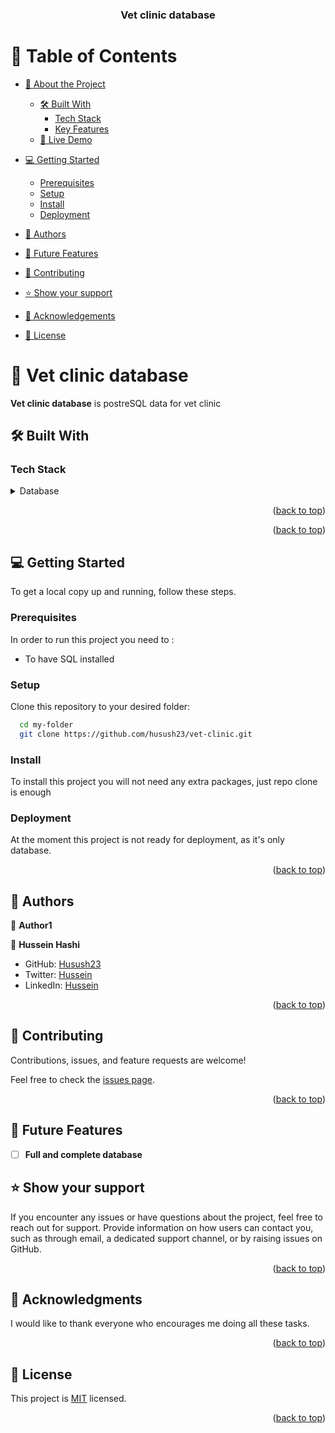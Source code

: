 <a name="readme-top"></a>

<div align="center">

  <h3><b>Vet clinic database</b></h3>

</div>

<!-- TABLE OF CONTENTS -->

# 📗 Table of Contents

- [📖 About the Project](#about-project)
  - [🛠 Built With](#built-with)
    - [Tech Stack](#tech-stack)
    - [Key Features](#key-features)
  - [🚀 Live Demo](#live-demo)
- [💻 Getting Started](#getting-started)
  - [Prerequisites](#prerequisites)
  - [Setup](#setup)
  - [Install](#install)
  - [Deployment](#deployment)
- [👥 Authors](#authors)
- [🔭 Future Features](#future-features)
- [🤝 Contributing](#contributing)
- [⭐️ Show your support](#support)
- [🙏 Acknowledgements](#acknowledgements)

- [📝 License](#license)

<!-- PROJECT DESCRIPTION -->

# 📖 Vet clinic database <a name="about-project"></a>

**Vet clinic database** is postreSQL data for vet clinic

## 🛠 Built With <a name="built-with"></a>

### Tech Stack <a name="tech-stack"></a>

<details>
<summary>Database</summary>
  <ul>
    <li><a href="https://www.postgresql.org/">PostgreSQL</a></li>
  </ul>
</details>

<p align="right">(<a href="#readme-top">back to top</a>)</p>

<p align="right">(<a href="#readme-top">back to top</a>)</p>

<!-- GETTING STARTED -->

## 💻 Getting Started <a name="getting-started"></a>

To get a local copy up and running, follow these steps.

### Prerequisites

In order to run this project you need to :

- To have SQL installed

### Setup

Clone this repository to your desired folder:

```sh
  cd my-folder
  git clone https://github.com/husush23/vet-clinic.git
```

### Install

To install this project you will not need any extra packages, just repo clone is enough

### Deployment

At the moment this project is not ready for deployment, as it's only database.

<p align="right">(<a href="#readme-top">back to top</a>)</p>

<!-- AUTHORS -->

## 👥 Authors <a name="authors"></a>

👤 **Author1**

👤 **Hussein Hashi**

- GitHub: [Husush23](https://github.com/husush23)
- Twitter: [Hussein](https://twitter.com/HusseinKadare2)
- LinkedIn: [Hussein](https://www.linkedin.com/in/husseinkadare/)

<p align="right">(<a href="#readme-top">back to top</a>)</p>

## 🤝 Contributing <a name="contributing"></a>

Contributions, issues, and feature requests are welcome!

Feel free to check the [issues page](https://github.com/husush23/Math-magician/issues).

<p align="right">(<a href="#readme-top">back to top</a>)</p>

## 🔭 Future Features <a name="future-features"></a>

- [ ] **Full and complete database**
<!-- SUPPORT -->

## ⭐️ Show your support <a name="support"></a>

If you encounter any issues or have questions about the project, feel free to reach out for support. Provide information on how users can contact you, such as through email, a dedicated support channel, or by raising issues on GitHub.

<p align="right">(<a href="#readme-top">back to top</a>)</p>

<!-- ACKNOWLEDGEMENTS -->

## 🙏 Acknowledgments <a name="acknowledgements"></a>

I would like to thank everyone who encourages me doing all these tasks.

<p align="right">(<a href="#readme-top">back to top</a>)</p>

<!-- LICENSE -->

## 📝 License <a name="license"></a>

This project is [MIT](./MIT.md) licensed.

<p align="right">(<a href="#readme-top">back to top</a>)</p>
